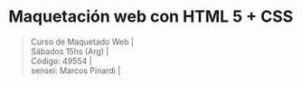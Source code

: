 # Maquetación web con HTML 5 +  CSS
> Curso de Maquetado Web |   
> Sábados 15hs (Arg) |  
> Código: 49554 |  
> sensei: Marcos Pinardi |


